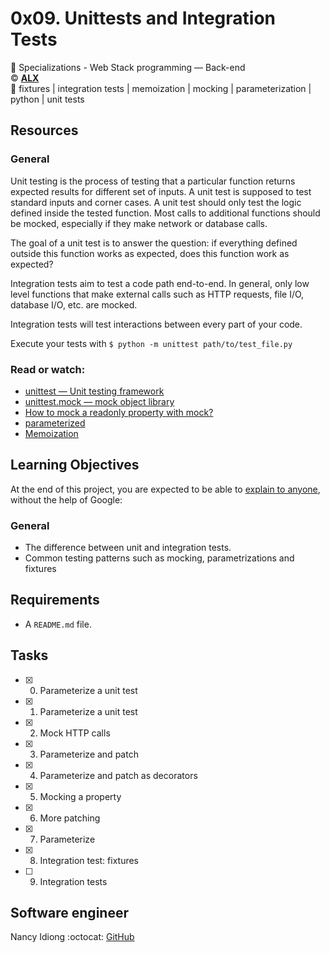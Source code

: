 # 0x09. Unittests and Integration Tests
:open_file_folder: Specializations - Web Stack programming ― Back-end    
:copyright: **[ALX](https://www.alx.com/)**  
:bookmark: fixtures | integration tests | memoization | mocking | parameterization | python | unit tests

## Resources
### General
Unit testing is the process of testing that a particular function returns expected results for different set of inputs. A unit test is supposed to test standard inputs and corner cases. A unit test should only test the logic defined inside the tested function. Most calls to additional functions should be mocked, especially if they make network or database calls.

The goal of a unit test is to answer the question: if everything defined outside this function works as expected, does this function work as expected?

Integration tests aim to test a code path end-to-end. In general, only low level functions that make external calls such as HTTP requests, file I/O, database I/O, etc. are mocked.

Integration tests will test interactions between every part of your code.

Execute your tests with
``` $ python -m unittest path/to/test_file.py ```
### Read or watch:
* [unittest — Unit testing framework](https://docs.python.org/3/library/unittest.html)
* [unittest.mock — mock object library](https://docs.python.org/3/library/unittest.mock.html)
* [How to mock a readonly property with mock?](https://stackoverflow.com/questions/11836436/how-to-mock-a-readonly-property-with-mock)
* [parameterized](https://pypi.org/project/parameterized/)
* [Memoization](https://en.wikipedia.org/wiki/Memoization)

## Learning Objectives
At the end of this project, you are expected to be able to [explain to anyone](https://fs.blog/2012/04/feynman-technique/), without the help of Google:
### General
* The difference between unit and integration tests.
* Common testing patterns such as mocking, parametrizations and fixtures

## Requirements
* A ```README.md``` file.

## Tasks
* [x] 0. Parameterize a unit test
* [x] 1. Parameterize a unit test
* [x] 2. Mock HTTP calls
* [x] 3. Parameterize and patch
* [x] 4. Parameterize and patch as decorators
* [x] 5. Mocking a property
* [x] 6. More patching
* [x] 7. Parameterize
* [x] 8. Integration test: fixtures
* [ ] 9. Integration tests

## Software engineer
Nancy Idiong 
:octocat: [GitHub](https://github.com/nancyiddy/)
